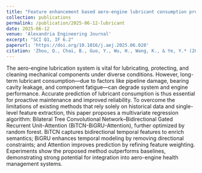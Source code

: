 ```yaml
---
title: "Feature enhancement based aero-engine lubricant consumption prediction: A BiTCN-BiGRU-Attention approach"
collection: publications
permalink: /publication/2025-06-12-lubricant
date: 2025-06-12
venue: 'Alexandria Engineering Journal'
excerpt: "SCI Q1, IF 6.2"
paperurl: 'https://doi.org/10.1016/j.aej.2025.06.020'
citation: 'Zhou, Q., Chai, B., Guo, Y., Wu, H., Wang, K., & Ye, Y.* (2025). &quot;Feature Enhancement based Aero-Engine Lubricant Consumption Prediction: A BiTCN-BiGRU-Attention Approach.&quot; <i>Alexandria Engineering Journal</i>, 129, 137-167.'
---
```

The aero-engine lubrication system is vital for lubricating, protecting, and cleaning mechanical components under diverse conditions. However, long-term lubricant consumption—due to factors like pipeline damage, bearing cavity leakage, and component fatigue—can degrade system and engine performance. Accurate prediction of lubricant consumption is thus essential for proactive maintenance and improved reliability. To overcome the limitations of existing methods that rely solely on historical data and single-level feature extraction, this paper proposes a multivariate regression algorithm: Bilateral Tree Convolutional Network–Bidirectional Gated Recurrent Unit–Attention (BiTCN-BiGRU-Attention), further optimized by random forest. BiTCN captures bidirectional temporal features to enrich semantics; BiGRU enhances temporal modeling by removing directional constraints; and Attention improves prediction by refining feature weighting. Experiments show the proposed method outperforms baselines, demonstrating strong potential for integration into aero-engine health management systems.
